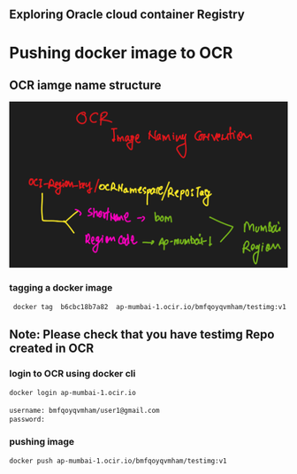 ## Exploring Oracle cloud container Registry 

# Pushing docker image to OCR 

## OCR iamge name structure 

<img src="images/ocr_structure.png">


### tagging a docker image 

```
 docker tag  b6cbc18b7a82  ap-mumbai-1.ocir.io/bmfqoyqvmham/testimg:v1
```

## Note:  Please check that you have testimg Repo created in OCR 

### login to OCR using docker cli 

```
docker login ap-mumbai-1.ocir.io

username: bmfqoyqvmham/user1@gmail.com 
password: 
```

### pushing image 

```
docker push ap-mumbai-1.ocir.io/bmfqoyqvmham/testimg:v1

```




